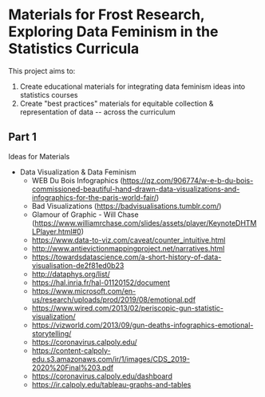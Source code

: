# Materials for Frost Research, Exploring Data Feminism in the Statistics Curricula

This project aims to: 

1. Create educational materials for integrating data feminism ideas into statistics courses
2. Create "best practices" materials for equitable collection & representation of data -- across the curriculum

## Part 1 

Ideas for Materials

- Data Visualization & Data Feminism 
  * WEB Du Bois Infographics (<https://qz.com/906774/w-e-b-du-bois-commissioned-beautiful-hand-drawn-data-visualizations-and-infographics-for-the-paris-world-fair/>)
  * Bad Visualizations (<https://badvisualisations.tumblr.com/>) 
  * Glamour of Graphic - Will Chase (<https://www.williamrchase.com/slides/assets/player/KeynoteDHTMLPlayer.html#0>)
  * https://www.data-to-viz.com/caveat/counter_intuitive.html
  * http://www.antievictionmappingproject.net/narratives.html
  * https://towardsdatascience.com/a-short-history-of-data-visualisation-de2f81ed0b23
  * http://dataphys.org/list/
  * https://hal.inria.fr/hal-01120152/document
  * https://www.microsoft.com/en-us/research/uploads/prod/2019/08/emotional.pdf
  * https://www.wired.com/2013/02/periscopic-gun-statistic-visualization/
  * https://vizworld.com/2013/09/gun-deaths-infographics-emotional-storytelling/
  * https://coronavirus.calpoly.edu/
  * https://content-calpoly-edu.s3.amazonaws.com/ir/1/images/CDS_2019-2020%20Final%203.pdf
  * https://coronavirus.calpoly.edu/dashboard
  * https://ir.calpoly.edu/tableau-graphs-and-tables
